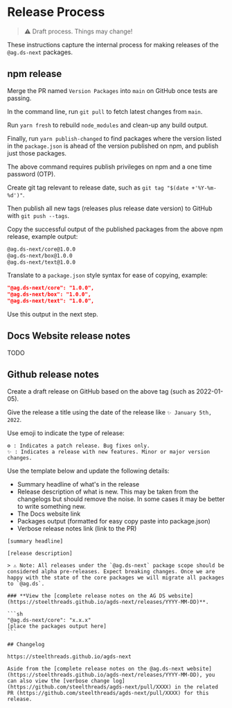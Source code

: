 # Release Process

> ⚠️ Draft process. Things may change!

These instructions capture the internal process for making releases of the `@ag.ds-next` packages.

## npm release

Merge the PR named `Version Packages` into `main` on GitHub once tests are passing.

In the command line, run `git pull` to fetch latest changes from `main`.

Run `yarn fresh` to rebuild `node_modules` and clean-up any build output.

Finally, run `yarn publish-changed` to find packages where the version listed in the `package.json` is ahead of the version published on npm, and publish just those packages.

The above command requires publish privileges on npm and a one time password (OTP).

Create git tag relevant to release date, such as `git tag "$(date +'%Y-%m-%d')"`.

Then publish all new tags (releases plus release date version) to GitHub with `git push --tags`.

Copy the successful output of the published packages from the above npm release, example output:

```sh
@ag.ds-next/core@1.0.0
@ag.ds-next/box@1.0.0
@ag.ds-next/text@1.0.0
```

Translate to a `package.json` style syntax for ease of copying, example:

```json
"@ag.ds-next/core": "1.0.0",
"@ag.ds-next/box": "1.0.0",
"@ag.ds-next/text": "1.0.0",
```

Use this output in the next step.

## Docs Website release notes

TODO

## Github release notes

Create a draft release on GitHub based on the above tag (such as 2022-01-05).

Give the release a title using the date of the release like `✨ January 5th, 2022`.

Use emoji to indicate the type of release:

```
⚙️ : Indicates a patch release. Bug fixes only.
✨ : Indicates a release with new features. Minor or major version changes.
```

Use the template below and update the following details:

- Summary headline of what's in the release
- Release description of what is new. This may be taken from the changelogs but should remove the noise. In some cases it may be better to write something new.
- The Docs website link
- Packages output (formatted for easy copy paste into package.json)
- Verbose release notes link (link to the PR)

````
[summary headline]

[release description]

> ⚠️ Note: All releases under the `@ag.ds-next` package scope should be considered alpha pre-releases. Expect breaking changes. Once we are happy with the state of the core packages we will migrate all packages to `@ag.ds`.

### **View the [complete release notes on the AG DS website](https://steelthreads.github.io/agds-next/releases/YYYY-MM-DD)**.

```sh
"@ag.ds-next/core": "x.x.x"
[place the packages output here]
```

## Changelog

https://steelthreads.github.io/agds-next

Aside from the [complete release notes on the @ag.ds-next website](https://steelthreads.github.io/agds-next/releases/YYYY-MM-DD), you can also view the [verbose change log](https://github.com/steelthreads/agds-next/pull/XXXX) in the related PR (https://github.com/steelthreads/agds-next/pull/XXXX) for this release.
````
